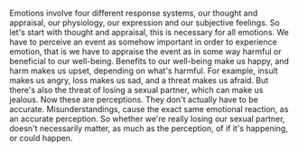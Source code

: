 Emotions involve four different response systems, our thought and appraisal,
our physiology, our expression and our subjective feelings. So let's start with
thought and appraisal, this is necessary for all emotions. We have to perceive
an event as somehow important in order to experience emotion, that is we have
to appraise the event as in some way harmful or beneficial to our well-being.
Benefits to our well-being make us happy, and harm makes us upset, depending on
what's harmful. For example, insult makes us angry, loss makes us sad, and a
threat makes us afraid. But there's also the threat of losing a sexual partner,
which can make us jealous. Now these are perceptions. They don't actually have
to be accurate. Misunderstandings, cause the exact same emotional reaction, as
an accurate perception. So whether we're really losing our sexual partner,
doesn't necessarily matter, as much as the perception, of if it's happening, or
could happen.
